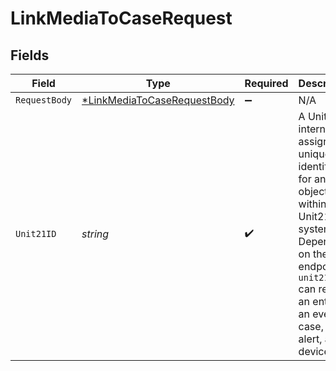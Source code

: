 # LinkMediaToCaseRequest


## Fields

| Field                                                                                                                                                                                            | Type                                                                                                                                                                                             | Required                                                                                                                                                                                         | Description                                                                                                                                                                                      |
| ------------------------------------------------------------------------------------------------------------------------------------------------------------------------------------------------ | ------------------------------------------------------------------------------------------------------------------------------------------------------------------------------------------------ | ------------------------------------------------------------------------------------------------------------------------------------------------------------------------------------------------ | ------------------------------------------------------------------------------------------------------------------------------------------------------------------------------------------------ |
| `RequestBody`                                                                                                                                                                                    | [*LinkMediaToCaseRequestBody](../../models/operations/linkmediatocaserequestbody.md)                                                                                                             | :heavy_minus_sign:                                                                                                                                                                               | N/A                                                                                                                                                                                              |
| `Unit21ID`                                                                                                                                                                                       | *string*                                                                                                                                                                                         | :heavy_check_mark:                                                                                                                                                                               | A Unit21 internally-assigned unique identifier for an object within the Unit21 system. Depending on the endpoint, `unit21_id` can refer to an entity, an event, a case, an alert, a device, etc. |
